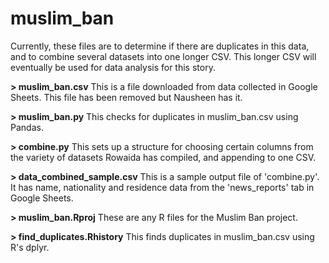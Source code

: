 # muslim_ban

Currently, these files are to determine if there are duplicates in this data, and to combine several datasets into one longer CSV. This longer CSV will eventually be used for data analysis for this story.

**> muslim_ban.csv**
This is a file downloaded from data collected in Google Sheets. This file has been removed but Nausheen has it.

**> muslim_ban.py**
This checks for duplicates in muslim_ban.csv using Pandas.

**> combine.py**
This sets up a structure for choosing certain columns from the variety of datasets Rowaida has compiled, and appending to one CSV.

**> data_combined_sample.csv**
This is a sample output file of 'combine.py'. It has name, nationality and residence data from the 'news_reports' tab in Google Sheets.

**> muslim_ban.Rproj**
These are any R files for the Muslim Ban project.

**> find_duplicates.Rhistory**
This finds duplicates in muslim_ban.csv using R's dplyr.
